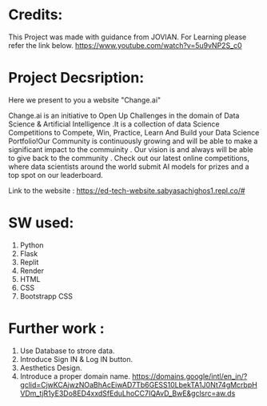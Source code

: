 # Credits:
  This Project was made with guidance from JOVIAN.
  For Learning please refer the link below.
  https://www.youtube.com/watch?v=5u9vNP2S_c0

# Project Decsription:

Here we present to you a website "Change.ai"

Change.ai is an initiative to Open Up Challenges in the domain of Data Science & Artificial Intelligence .It is a collection of data Science Competitions to Compete, Win, Practice, Learn And Build your Data Science Portfolio!Our Community is continuously growing and will be able to make a significant impact to the commuinity . Our vision is and always will be able to give back to the community . Check out our latest online competitions, where data scientists around the world submit AI models for prizes and a top spot on our leaderboard.

Link to the website :
https://ed-tech-website.sabyasachighos1.repl.co/#

# SW used:
  1) Python
  2) Flask
  3) Replit
  4) Render
  5) HTML
  6) CSS
  7) Bootstrapp CSS

# Further work :
  1) Use Database to strore data.
  2) Introduce Sign IN & Log IN button.
  3) Aesthetics Design.
  4) Introduce a proper domain name.
     https://domains.google/intl/en_in/?gclid=CjwKCAjwzNOaBhAcEiwAD7Tb6GESS10LbekTA1J0Nt74gMcrbpHVDm_tjR1yE3Do8ED4xxdSfEduLhoCC7IQAvD_BwE&gclsrc=aw.ds
  
